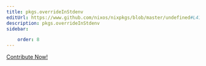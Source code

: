 ```yaml
---
title: pkgs.overrideInStdenv
editUrl: https://www.github.com/nixos/nixpkgs/blob/master/undefined#L41C22
description: pkgs.overrideInStdenv
sidebar:

    order: 8
---
```


<a href="https://www.github.com/nixos/nixpkgs/blob/master/undefined#L41C22">Contribute Now!</a>



